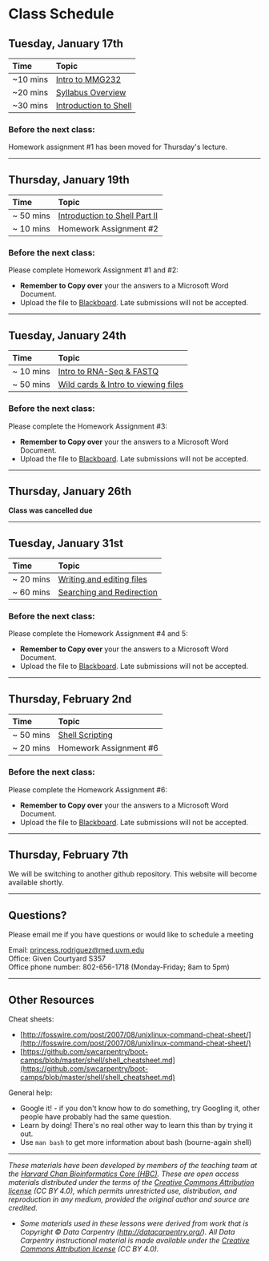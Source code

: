 # Class Schedule 

## Tuesday, January 17th 

| Time |  Topic  | 
|:-----------|:----------|
| ~10 mins |  [Intro to MMG232](../lectures/Lecture1-MMG232-Introduction.pdf) | 
| ~20 mins | [Syllabus Overview](../lectures/MMG232_Syllabus_final.docx)| 
| ~30 mins | [Introduction to Shell](../lessons/01_week1_mmg232.md) | 


### Before the next class:

Homework assignment #1 has been moved for Thursday's lecture. 

***

## Thursday, January 19th 

| Time |  Topic  | 
|:-----------|:----------|
| ~ 50 mins |  [Introduction to Shell Part II ](../lessons/01_week1_part2_mmg232.md) |
| ~ 10 mins |  Homework Assignment #2  |

### Before the next class:

Please complete Homework Assignment #1 and #2:
+ **Remember to Copy over** your the answers to a Microsoft Word Document. 
+ Upload the file to [Blackboard](https://bb.uvm.edu/). Late submissions will not be accepted. 


***

## Tuesday, January 24th 

| Time |  Topic  | 
|:-----------|:----------|
| ~ 10 mins |  [Intro to RNA-Seq & FASTQ](../lectures/Lecture2-MMG232-rnaseq-introduction.pdf) | 
| ~ 50 mins |  [Wild cards & Intro to viewing files](../lessons/02_week2_mmg232_wildcards_shortcuts.md) |

### Before the next class:

Please complete the Homework Assignment #3:
+ **Remember to Copy over** your the answers to a Microsoft Word Document. 
+ Upload the file to [Blackboard](https://bb.uvm.edu/). Late submissions will not be accepted.  

*** 

## Thursday, January 26th 

**Class was cancelled due**

***

## Tuesday, January 31st 

| Time |  Topic  | 
|:-----------|:----------|
| ~ 20 mins |  [Writing and editing files](../lessons/02_week2_mmg232_writing_files.md) |
| ~ 60 mins |  [Searching and Redirection](../lessons/03_week3_mmg232_searching_files.md) |

### Before the next class:

Please complete the Homework Assignment #4 and 5:
+ **Remember to Copy over** your the answers to a Microsoft Word Document. 
+ Upload the file to [Blackboard](https://bb.uvm.edu/). Late submissions will not be accepted.  

***

## Thursday, February 2nd 

| Time |  Topic  | 
|:-----------|:----------|
| ~ 50 mins |  [Shell Scripting](../lessons/03_week3_mmg232_shell-scripts_variable.md)
| ~ 20 mins |  Homework Assignment #6 |

### Before the next class:

Please complete the Homework Assignment #6:
+ **Remember to Copy over** your the answers to a Microsoft Word Document. 
+ Upload the file to [Blackboard](https://bb.uvm.edu/). Late submissions will not be accepted.  

***

## Thursday, February 7th 

We will be switching to another github repository. This website will become available shortly. 

***

## Questions?
Please email me if you have questions or would like to schedule a meeting  

Email: princess.rodriguez@med.uvm.edu  
Office: Given Courtyard S357  
Office phone number: 802-656-1718 (Monday-Friday; 8am to 5pm)

*** 
## Other Resources

Cheat sheets:
* [http://fosswire.com/post/2007/08/unixlinux-command-cheat-sheet/](http://fosswire.com/post/2007/08/unixlinux-command-cheat-sheet/)
* [https://github.com/swcarpentry/boot-camps/blob/master/shell/shell_cheatsheet.md](https://github.com/swcarpentry/boot-camps/blob/master/shell/shell_cheatsheet.md)

General help:
* Google it! - if you don't know how to do something, try Googling it, other people have probably had the same question.
* Learn by doing! There's no real other way to learn this than by trying it out.
* Use `man bash` to get more information about bash (bourne-again shell)

***
*These materials have been developed by members of the teaching team at the [Harvard Chan Bioinformatics Core (HBC)](http://bioinformatics.sph.harvard.edu/). These are open access materials distributed under the terms of the [Creative Commons Attribution license](https://creativecommons.org/licenses/by/4.0/) (CC BY 4.0), which permits unrestricted use, distribution, and reproduction in any medium, provided the original author and source are credited.*

* *Some materials used in these lessons were derived from work that is Copyright © Data Carpentry (http://datacarpentry.org/). 
All Data Carpentry instructional material is made available under the [Creative Commons Attribution license](https://creativecommons.org/licenses/by/4.0/) (CC BY 4.0).*
